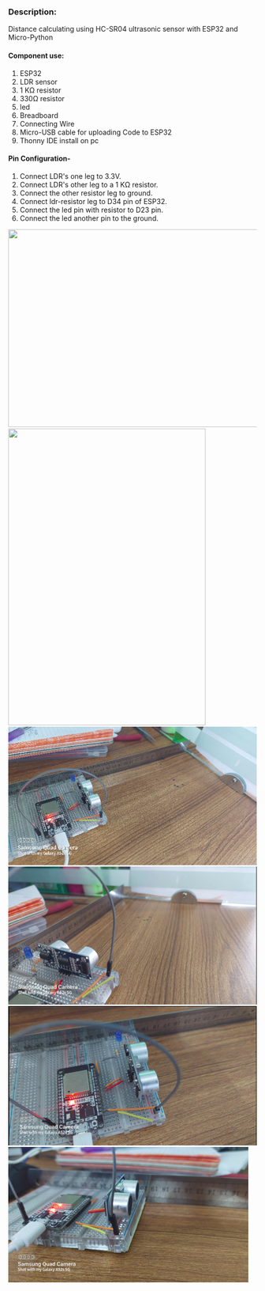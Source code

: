 <h3>Description:</h3>
<p> Distance calculating using HC-SR04 ultrasonic sensor with ESP32 and Micro-Python</p>

<h4>Component use:</h4>
<p>
<ol>
<li>ESP32</li>
<li>LDR sensor</li>
<li>1 KΩ resistor</li>
<li>330Ω resistor</li>
<li>led</li>
<li>Breadboard</li>
<li>Connecting Wire</li>
<li>Micro-USB cable for uploading Code to ESP32</li>
<li>Thonny IDE install on pc</li>
</ol>
</p>

<h4>Pin Configuration- </h4>
<p>
<ol>
<li> Connect LDR's one leg  to 3.3V.</li>
<li> Connect LDR's other leg  to a 1 KΩ resistor.</li>
<li> Connect the other resistor leg to ground.</li>
<li> Connect ldr-resistor leg to D34 pin of ESP32.</li>
<li> Connect the led pin with resistor to D23 pin. </li>
<li> Connect the led another pin to the ground. </li>
</ol>
</p>

<img src = "Images/circuit_diagram.png" width="700" height = "400">
<img src = "Images/schematic_diagram.png" width="400" height = "600">


<img src = "Images/image1.png">
<img src = "Images/image2.png">
<img src = "Images/image3.png">
<img src = "Images/image4.png">
